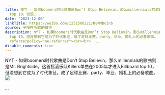 ```yaml
---
title: NYT - 如果boomers时代歌曲是Don’t Stop Believin，那么millennials的歌曲则是Mr. Brightside。这首摇滚乐队Killers单曲在2005年才进入Billboard
  top 10，但没...
date: '2023-12-06'
linkTitle: https://weibo.com/1251560221/NvWMBoinb
source: 子陵在听歌的微博
description: NYT - 如果boomers时代歌曲是Don’t Stop Believin，那么millennials的歌曲则是Mr. Brightside。这首摇滚乐队Killers单曲在2005年才进入Billboard
  top 10，但没想到它成为了时代象征，成了足球比赛、party、毕业、婚礼上的必备歌曲。 <img style="" src="https://tvax2.sinaimg.cn/large/4a994b1dgy1hkkmjvhyg4j22yn4dfnpd.jpg"
  referrerpolicy="no-referrer"><br><br> ...
disable_comments: true
---
```

NYT - 如果boomers时代歌曲是Don’t Stop Believin，那么millennials的歌曲则是Mr. Brightside。这首摇滚乐队Killers单曲在2005年才进入Billboard top 10，但没想到它成为了时代象征，成了足球比赛、party、毕业、婚礼上的必备歌曲。 <img style="" src="https://tvax2.sinaimg.cn/large/4a994b1dgy1hkkmjvhyg4j22yn4dfnpd.jpg" referrerpolicy="no-referrer"><br><br> ...